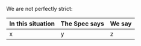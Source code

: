 We are not perfectly strict:

| In this situation | The Spec says | We say |
| --- | --- | --- |
| x | y | z |
